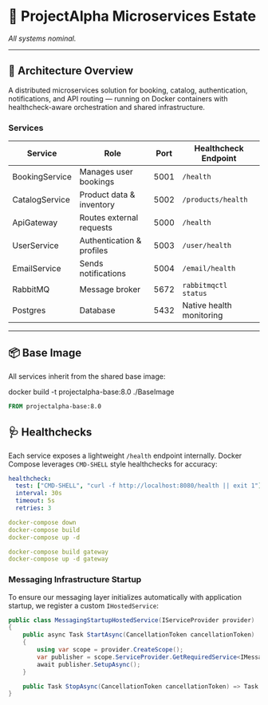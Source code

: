 # 🚀 ProjectAlpha Microservices Estate

_All systems nominal._

---

## 🧱 Architecture Overview

A distributed microservices solution for booking, catalog, authentication, notifications, and API routing — running on Docker containers with healthcheck-aware orchestration and shared infrastructure.

### Services

| Service         | Role                        | Port    | Healthcheck Endpoint         |
|-----------------|-----------------------------|---------|------------------------------|
| BookingService  | Manages user bookings       | 5001    | `/health`                    |
| CatalogService  | Product data & inventory     | 5002    | `/products/health`           |
| ApiGateway      | Routes external requests     | 5000    | `/health`                    |
| UserService     | Authentication & profiles    | 5003    | `/user/health`               |
| EmailService    | Sends notifications          | 5004    | `/email/health`               |
| RabbitMQ        | Message broker               | 5672    | `rabbitmqctl status`         |
| Postgres        | Database                     | 5432    | Native health monitoring     |

---
## 📦 Base Image

All services inherit from the shared base image:

docker build -t projectalpha-base:8.0 ./BaseImage


```dockerfile
FROM projectalpha-base:8.0
```

## 🩺 Healthchecks

Each service exposes a lightweight `/health` endpoint internally. Docker Compose leverages `CMD-SHELL` style healthchecks for accuracy:

```yaml
healthcheck:
  test: ["CMD-SHELL", "curl -f http://localhost:8080/health || exit 1"]
  interval: 30s
  timeout: 5s
  retries: 3

docker-compose down
docker-compose build
docker-compose up -d

docker-compose build gateway
docker-compose up -d gateway
```

### Messaging Infrastructure Startup

To ensure our messaging layer initializes automatically with application startup, we register a custom `IHostedService`:

```csharp
public class MessagingStartupHostedService(IServiceProvider provider) : IHostedService
{
    public async Task StartAsync(CancellationToken cancellationToken)
    {
        using var scope = provider.CreateScope();
        var publisher = scope.ServiceProvider.GetRequiredService<IMessagePublisher>();
        await publisher.SetupAsync();
    }

    public Task StopAsync(CancellationToken cancellationToken) => Task.CompletedTask;
}


